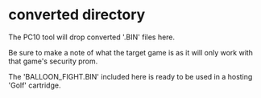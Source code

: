 # converted directory

The PC10 tool will drop converted '.BIN' files here.

Be sure to make a note of what the target game is as it will only work with that game's security prom.

The 'BALLOON_FIGHT.BIN' included here is ready to be used in a hosting 'Golf' cartridge.
